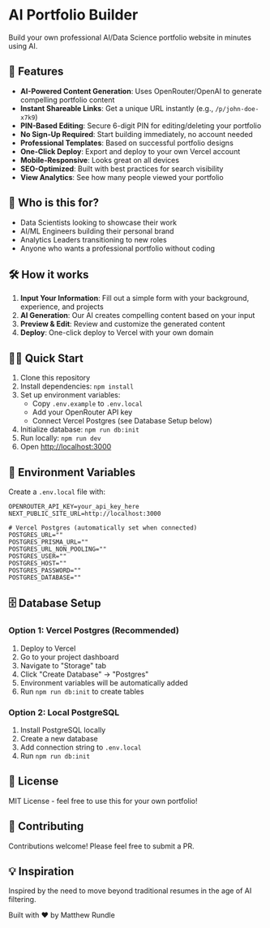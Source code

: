 # AI Portfolio Builder

Build your own professional AI/Data Science portfolio website in minutes using AI.

## 🚀 Features

- **AI-Powered Content Generation**: Uses OpenRouter/OpenAI to generate compelling portfolio content
- **Instant Shareable Links**: Get a unique URL instantly (e.g., `/p/john-doe-x7k9`)
- **PIN-Based Editing**: Secure 6-digit PIN for editing/deleting your portfolio
- **No Sign-Up Required**: Start building immediately, no account needed
- **Professional Templates**: Based on successful portfolio designs
- **One-Click Deploy**: Export and deploy to your own Vercel account
- **Mobile-Responsive**: Looks great on all devices
- **SEO-Optimized**: Built with best practices for search visibility
- **View Analytics**: See how many people viewed your portfolio

## 🎯 Who is this for?

- Data Scientists looking to showcase their work
- AI/ML Engineers building their personal brand
- Analytics Leaders transitioning to new roles
- Anyone who wants a professional portfolio without coding

## 🛠️ How it works

1. **Input Your Information**: Fill out a simple form with your background, experience, and projects
2. **AI Generation**: Our AI creates compelling content based on your input
3. **Preview & Edit**: Review and customize the generated content
4. **Deploy**: One-click deploy to Vercel with your own domain

## 🏃‍♂️ Quick Start

1. Clone this repository
2. Install dependencies: `npm install`
3. Set up environment variables:
   - Copy `.env.example` to `.env.local`
   - Add your OpenRouter API key
   - Connect Vercel Postgres (see Database Setup below)
4. Initialize database: `npm run db:init`
5. Run locally: `npm run dev`
6. Open [http://localhost:3000](http://localhost:3000)

## 🔑 Environment Variables

Create a `.env.local` file with:

```
OPENROUTER_API_KEY=your_api_key_here
NEXT_PUBLIC_SITE_URL=http://localhost:3000

# Vercel Postgres (automatically set when connected)
POSTGRES_URL=""
POSTGRES_PRISMA_URL=""
POSTGRES_URL_NON_POOLING=""
POSTGRES_USER=""
POSTGRES_HOST=""
POSTGRES_PASSWORD=""
POSTGRES_DATABASE=""
```

## 🗄️ Database Setup

### Option 1: Vercel Postgres (Recommended)
1. Deploy to Vercel
2. Go to your project dashboard
3. Navigate to "Storage" tab
4. Click "Create Database" → "Postgres"
5. Environment variables will be automatically added
6. Run `npm run db:init` to create tables

### Option 2: Local PostgreSQL
1. Install PostgreSQL locally
2. Create a new database
3. Add connection string to `.env.local`
4. Run `npm run db:init`

## 📝 License

MIT License - feel free to use this for your own portfolio!

## 🤝 Contributing

Contributions welcome! Please feel free to submit a PR.

## 💡 Inspiration

Inspired by the need to move beyond traditional resumes in the age of AI filtering.

Built with ❤️ by Matthew Rundle